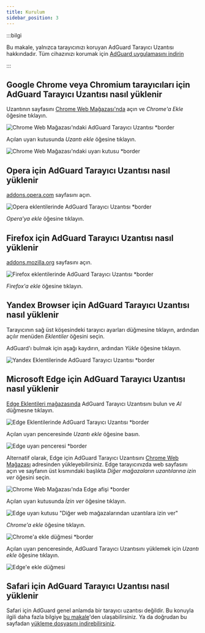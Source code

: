 ```yaml
---
title: Kurulum
sidebar_position: 3
---
```


:::bilgi

Bu makale, yalnızca tarayıcınızı koruyan AdGuard Tarayıcı Uzantısı hakkındadır. Tüm cihazınızı korumak için [AdGuard uygulamasını indirin](https://agrd.io/download-kb-adblock)

:::

## Google Chrome veya Chromium tarayıcıları için AdGuard Tarayıcı Uzantısı nasıl yüklenir

Uzantının sayfasını [Chrome Web Mağazası'nda](https://agrd.io/extension_chrome) açın ve *Chrome'a Ekle* öğesine tıklayın.

![Chrome Web Mağazası'ndaki AdGuard Tarayıcı Uzantısı *border](https://cdn.adtidy.org/content/Kb/ad_blocker/browser_extension/ad_blocker_browser_extension_chrome.png)

Açılan uyarı kutusunda *Uzantı ekle* öğesine tıklayın.

![Chrome Web Mağazası'ndaki uyarı kutusu *border](https://cdn.adtidy.org/content/Kb/ad_blocker/browser_extension/ad_blocker_browser_extension_chrome1.png)

## Opera için AdGuard Tarayıcı Uzantısı nasıl yüklenir

[addons.opera.com](https://agrd.io/extension_opera) sayfasını açın.

![Opera eklentilerinde AdGuard Tarayıcı Uzantısı *border](https://cdn.adtidy.org/content/Kb/ad_blocker/browser_extension/ad_blocker_browser_extension_opera.png)

*Opera'ya ekle* öğesine tıklayın.

## Firefox için AdGuard Tarayıcı Uzantısı nasıl yüklenir

[addons.mozilla.org](https://agrd.io/extension_firefox) sayfasını açın.

![Firefox eklentilerinde AdGuard Tarayıcı Uzantısı *border](https://cdn.adtidy.org/content/Kb/ad_blocker/browser_extension/ad_blocker_browser_extension_firefox.png)

*Firefox'a ekle* öğesine tıklayın.

## Yandex Browser için AdGuard Tarayıcı Uzantısı nasıl yüklenir

Tarayıcının sağ üst köşesindeki tarayıcı ayarları düğmesine tıklayın, ardından açılır menüden *Eklentiler* öğesini seçin.

AdGuard'ı bulmak için aşağı kaydırın, ardından *Yükle* öğesine tıklayın.

![Yandex Eklentilerinde AdGuard Tarayıcı Uzantısı *border](https://cdn.adtidy.org/content/Kb/ad_blocker/browser_extension/ad_blocker_browser_extension_yandex.png)

## Microsoft Edge için AdGuard Tarayıcı Uzantısı nasıl yüklenir

[Edge Eklentileri mağazasında](https://agrd.io/extension_edge) AdGuard Tarayıcı Uzantısını bulun ve *Al* düğmesne tıklayın.

![Edge Eklentilerinde AdGuard Tarayıcı Uzantısı *border](https://cdn.adtidy.org/content/Kb/ad_blocker/browser_extension/ad_blocker_browser_extension_edge.png)

Açılan uyarı penceresinde *Uzantı ekle* öğesine basın.

![Edge uyarı penceresi *border](https://cdn.adtidy.org/content/Kb/ad_blocker/browser_extension/ad_blocker_browser_extension_edge1.png)

Alternatif olarak, Edge için AdGuard Tarayıcı Uzantısını [Chrome Web Mağazası](https://agrd.io/extension_chrome) adresinden yükleyebilirsiniz. Edge tarayıcınızda web sayfasını açın ve sayfanın üst kısmındaki başlıkta *Diğer mağazaların uzantılarına izin ver* öğesini seçin.

![Chrome Web Mağazası'nda Edge afişi *border](https://cdn.adtidy.org/content/Kb/ad_blocker/browser_extension/edge_banner.jpg)

Açılan uyarı kutusunda *İzin ver* öğesine tıklayın.

![Edge uyarı kutusu "Diğer web mağazalarından uzantılara izin ver"](https://cdn.adtidy.org/content/Kb/ad_blocker/browser_extension/allow_from_stores.jpg)

*Chrome'a ekle* öğesine tıklayın.

![Chrome'a ekle düğmesi *border](https://cdn.adtidy.org/content/Kb/ad_blocker/browser_extension/add_to_chrome.jpg)

Açılan uyarı penceresinde, AdGuard Tarayıcı Uzantısını yüklemek için *Uzantı ekle* öğesine tıklayın.

![Edge'e ekle düğmesi](https://cdn.adtidy.org/content/Kb/ad_blocker/browser_extension/add_to_edge.jpg)

## Safari için AdGuard Tarayıcı Uzantısı nasıl yüklenir

Safari için AdGuard genel anlamda bir tarayıcı uzantısı değildir. Bu konuyla ilgili daha fazla bilgiye [bu makale](/adguard-for-safari/features/general)'den ulaşabilirsiniz. Ya da doğrudan bu sayfadan [yükleme dosyasını indirebilirsiniz](https://agrd.io/safari_release).
